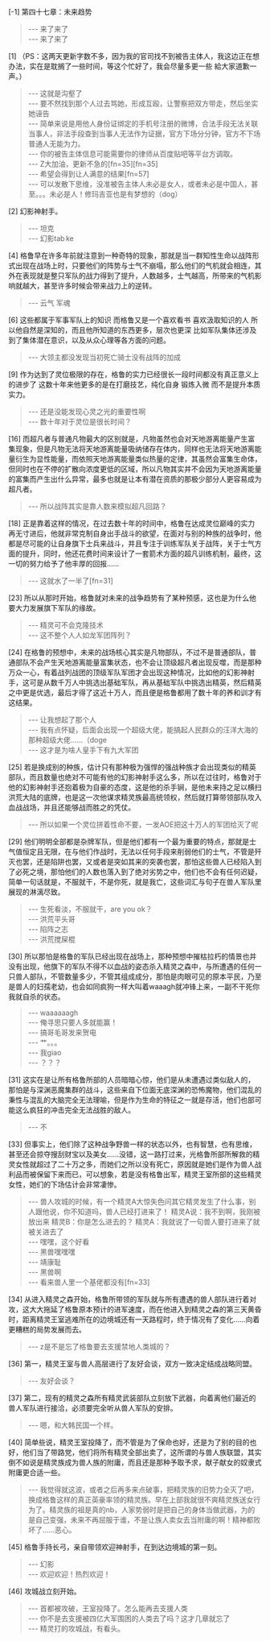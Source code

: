
[-1] 第四十七章：未来趋势
>--- 来了来了<br>
>--- 来了来了<br>

[1] （PS：这两天更新字数不多，因为我的官司找不到被告主体人，我这边正在想办法，实在是耽搁了一些时间，等这个忙好了，我会尽量多更一些 給大家道歉一声。）
>--- 这就是沟壑了<br>
>--- 要不然找到那个人过去骂她，形成互殴，让警察把双方带走，然后坐实她诬告<br>
>--- 简单来说是用他人身份证绑定的手机号注册的微博，合法手段无法关联当事人，非法手段查到当事人无法作为证据，官方下场分分钟，官方不下场普通人无能为力。<br>
>--- 你的被告主体信息可能需要你的律师从百度贴吧等平台方调取。<br>
>--- Z大加油，更新不急的[fn=35][fn=35]<br>
>--- 希望会得到让人满意的结果[fn=57]<br>
>--- 可以发散下思维，没准被告主体人未必是女人，或者未必是中国人，甚至。。。未必是人！修玛吉亚也是有梦想的（dog）<br>

[2] 幻影神射手。
>--- 坦克<br>
>--- 幻影tab ke<br>

[4] 格鲁早在许多年前就注意到一种奇特的现象，那就是当一群知性生命以战阵形式出现在战场上时，只要他们的阵势与士气不崩塌，那么他们的气机就会相连，其外在表现就是整只军队的战力得到了提升，人数越多，士气越高，所带来的气机影响就越大，甚至许多时候会带来战力上的逆转。
>--- 云气 军魂<br>

[6] 这些都属于军事军队上的知识 而格鲁又是一个喜欢看书 喜欢汲取知识的人 所以他自然是深知的，而且他所知道的东西更多，层次也更深 比如军队集体还涉及到了集体潜在意识，以及从众心理等各方面的问题。
>--- 大领主都没发现当初死亡骑士没有战阵的加成<br>

[9] 作为达到了灵位极限的存在，格鲁的实力已经很长一段时间都没有真正意义上的进步了 这数十年来他更多的是在打磨技艺，纯化自身 锻炼入微 而不是提升本质实力。
>--- 还是没能发现心灵之光的重要性啊<br>
>--- 数十年对于灵位是很长时间？<br>

[16] 而超凡者与普通凡物最大的区别就是，凡物虽然也会对天地游离能量产生富集现象，但是凡物无法将天地游离能量吸纳储存在体内，同样也无法将天地游离能量衍生为显性能量，而依照天地游离能量类似热量的定律，其虽然会富集生命体，但同时也在不停的扩散向浓度更低的区域，所以凡物其实并不会因为天地游离能量的富集而产生出什么异常，最多也就是让本有潜在资质的那极少部分人更容易成为超凡者。
>--- 所以战阵其实是靠人数来模拟超凡回路？<br>

[18] 正是靠着这样的情况，在过去数十年的时间中，格鲁在达成灵位巅峰的实力再无寸进后，他就非常克制自身出手战斗的欲望，在面对与别的种族的战争时，他都是尽可能的让自身旗下士兵来战斗，并且专注于训练军队关于战阵，关于士气方面的提升，同时，他还花费时间来设计了一套箭术方面的超凡训练机制，最终，这一切的努力给予了他丰厚的回报……
>--- 这就水了一半了[fn=31]<br>

[23] 所以从那时开始，格鲁就对未来的战争趋势有了某种预感，这也是为什么他要大力发展旗下军队的缘故。
>--- 精灵可不会克隆技术<br>
>--- 这不整个人人如龙军团阵列？<br>

[24] 在格鲁的预想中，未来的战场核心其实是凡物部队，不过不是普通部队，普通部队不会产生天地游离能量富集状态，也不会让顶级超凡者出现反噬，而是那种万众一心，有着战列战团的顶级军队军团才会出现这种情况，比如他的幻影神射手，这可是从数千万人中挑选出基础军队，再从基础军队中挑选出精英，然后精英之中更是优选，最后才得了这近十万人，而且便是格鲁都用了数十年的养和训才有这结果。
>--- 让我想起了那个人<br>
>--- 我有点怀疑，后面会出现一个超级大佬，能搞起人民群众的汪洋大海的那种超级大佬……（doge<br>
>--- 这才是为啥人皇手下有九大军团<br>

[25] 若是换成别的种族，估计只有那种极为强悍的强战种族才会出现类似的精英部队，而且数量也绝对不可能有他的幻影神射手这么多，所以在过往时，格鲁对于他的幻影神射手还抱着极为自豪的态度，这是他的杀手锏，是他未来持之足以横扫洪荒大陆的底牌，也是这一次他谋求精灵族最高统领权，然后就打算带领部队攻入血战战场，并且还能够战而胜之的凭仗。
>--- 所以如果一个灵位拼着性命不要，一发AOE把这十万人的军团给灭了呢<br>

[29] 他们明明全部都是杂牌军队，但是他们都有一个最为重要的特点，那就是士气值恒定且无限，在与他们作战时，无法以任何手段来削弱他们的士气，不管是歼灭也罢，还是陷阱也罢，又或者是突如其来的突袭也罢，那怕这些兽人已经陷入到了必死之境，那怕他们的人数也落入到了绝对劣势之中，他们也不会有任何迟疑，简单一句话就是，不服就干，不是你死，就是我亡，这些词汇与句子在兽人军队里展现的淋漓尽致。
>--- 生死看淡，不服就干，are you ok？<br>
>--- 洪荒平头哥<br>
>--- 陷阵之志<br>
>--- 洪荒搅屎棍<br>

[30] 所以那怕是格鲁的军队已经出现在战场上，那种预想中摧枯拉朽的情景也并没有出现，他旗下的军队不得不以血战的姿态杀入精灵之森中，与所遭遇的任何一只兽人部队，不管数量多少，不管其组成成分，那怕是肉眼可见的原本平民，乃至是兽人的妇孺老幼，也会如同疯狗一样大叫着waaagh就冲锋上来，一副不干死你我就自杀的状态。
>--- waaaaaagh<br>
>--- 俺寻思只要人多就能赢！<br>
>--- 搞哥毛哥发来贺电<br>
>--- 艹。。。<br>
>--- 我giao<br>
>--- ？？？<br>

[31] 这实在是让所有格鲁所部的人员暗暗心惊，他们是从未遭遇过类似敌人的，那怕是与深渊恶魔集群的战斗，这些来自下位面无底深渊的恐怖魔物，他们混乱的秉性与混乱的大脑完全无法理喻，但是作为生命的特征之一就是存活，他们也部可能这么疯狂的冲击完全无法战胜的敌人。
>--- 不<br>

[33] 但事实上，他们除了这种战争野兽一样的状态以外，也有智慧，也有思维，甚至还会掠夺搜刮财宝以及美女……没错，这一路打过来，光格鲁所部所解救的精灵女性就超过了二十万之多，而她们之所以没有死亡，原因就是她们是作为兽人战利品而被保留下来而已，可以想象，若是没有格鲁出军，精灵王室所部的这些精灵女性，她们的下场估计会非常凄惨。
>--- 兽人攻城的时候，有一个精灵A大惊失色问其它精灵发生了什么事，别人跟他说，你不知道吗，兽人已经打进来了！
精灵A说：我不到啊，我刚被放出来
精灵B：你是怎么进去的？
精灵A：我就说了一句兽人要打进来了就被关进去了<br>
>--- 嘿嘿，这个好看<br>
>--- 黑兽嘿嘿嘿<br>
>--- 靖康耻<br>
>--- 黑兽啊<br>
>--- 看来兽人里一个基佬都没有[fn=33]<br>

[34] 从进入精灵之森开始，格鲁所带领的军队就与所有遭遇的兽人部队进行着对攻，这大大拖延了格鲁原本预计的进军速度，而在他进入到精灵之森的第三天黄昏时，距离精灵王室逃难所在的边境城还有一天路程时，终于情况有了变化……向着更糟糕的局势发展而去。
>--- z是不是忘了格鲁要去支援禁地人类城的？<br>

[36] 第一，精灵王室与兽人高层进行了友好会谈，双方一致决定结成战略同盟。
>--- 友好会谈？<br>

[37] 第二，现有的精灵之森所有精灵武装部队立刻放下武器，向着离他们最近的兽人军队进行接洽，必须要完全听从兽人军队的安排。
>--- 嗯，和大韩民国一个样。<br>

[40] 简单些说，精灵王室投降了，而不管是为了保命也好，还是为了别的目的也好，他们当了带路党，他们将所有精灵全部出卖了，这所谓的与兽人族联盟，其实倒不如说是精灵族成为兽人族的附庸，而且还是那种予取予求，献子献女的奴隶式附庸更合适一些。
>--- 我觉得就这波，或者之后再多来点破事，把精灵族的旧势力全灭了吧，换成格鲁这样的真正英豪率领的精灵族。早在上部我就很不爽精灵族送女行为了。精灵族的祖是真的nb，人家势弱时是把自己的身体当做武器，为的是自己变强，未来不再屈服于谁，不是让族人卖女去当附庸的啊！精神都败坏了……恶心。<br>

[45] 格鲁手持长弓，亲自带领欢迎神射手，在到达边境城的第一刻。
>--- 幻影<br>
>--- 欢迎欢迎！热烈欢迎！<br>

[46] 攻城战立刻开始。
>--- 首都被攻破，王室投降了。怎么能再去支援人类<br>
>--- 你不是去支援被四亿大军围困的人类去了吗？这才几章就忘了<br>
>--- 精灵打的攻城战，有看头。<br>
